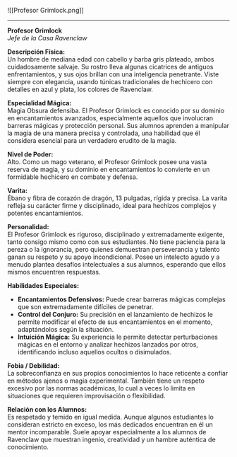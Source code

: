 ![[Profesor Grimlock.png]]


---

**Profesor Grimlock**  
*Jefe de la Casa Ravenclaw*

**Descripción Física:**  
Un hombre de mediana edad con cabello y barba gris plateado, ambos cuidadosamente salvaje. Su rostro lleva algunas cicatrices de antiguos enfrentamientos, y sus ojos brillan con una inteligencia penetrante. Viste siempre con elegancia, usando túnicas tradicionales de hechicero con detalles en azul y plata, los colores de Ravenclaw.

**Especialidad Mágica:**  
Magia Obsura defensiba. El Profesor Grimlock es conocido por su dominio en encantamientos avanzados, especialmente aquellos que involucran barreras mágicas y protección personal. Sus alumnos aprenden a manipular la magia de una manera precisa y controlada, una habilidad que él considera esencial para un verdadero erudito de la magia.

**Nivel de Poder:**  
Alto. Como un mago veterano, el Profesor Grimlock posee una vasta reserva de magia, y su dominio en encantamientos lo convierte en un formidable hechicero en combate y defensa.

**Varita:**  
Ébano y fibra de corazón de dragón, 13 pulgadas, rígida y precisa. La varita refleja su carácter firme y disciplinado, ideal para hechizos complejos y potentes encantamientos.

**Personalidad:**  
El Profesor Grimlock es riguroso, disciplinado y extremadamente exigente, tanto consigo mismo como con sus estudiantes. No tiene paciencia para la pereza o la ignorancia, pero quienes demuestran perseverancia y talento ganan su respeto y su apoyo incondicional. Posee un intelecto agudo y a menudo plantea desafíos intelectuales a sus alumnos, esperando que ellos mismos encuentren respuestas.

**Habilidades Especiales:**  
- **Encantamientos Defensivos:** Puede crear barreras mágicas complejas que son extremadamente difíciles de penetrar.
- **Control del Conjuro:** Su precisión en el lanzamiento de hechizos le permite modificar el efecto de sus encantamientos en el momento, adaptándolos según la situación.
- **Intuición Mágica:** Su experiencia le permite detectar perturbaciones mágicas en el entorno y analizar hechizos lanzados por otros, identificando incluso aquellos ocultos o disimulados.

**Fobia / Debilidad:**  
La sobreconfianza en sus propios conocimientos lo hace reticente a confiar en métodos ajenos o magia experimental. También tiene un respeto excesivo por las normas académicas, lo cual a veces lo limita en situaciones que requieren improvisación o flexibilidad.

**Relación con los Alumnos:**  
Es respetado y temido en igual medida. Aunque algunos estudiantes lo consideran estricto en exceso, los más dedicados encuentran en él un mentor incomparable. Suele apoyar especialmente a los alumnos de Ravenclaw que muestran ingenio, creatividad y un hambre auténtica de conocimiento.